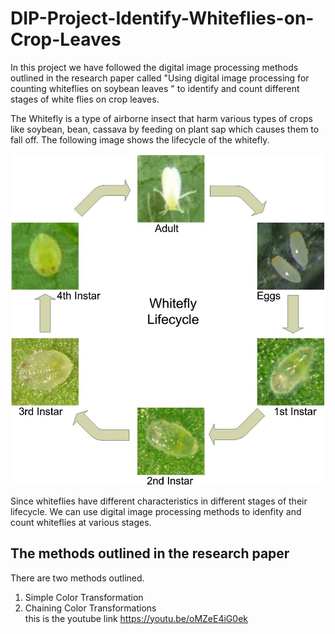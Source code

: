 # DIP-Project-Identify-Whiteflies-on-Crop-Leaves

In this project we have followed the digital image processing methods outlined in the research paper called "Using digital image processing for counting whiteflies on soybean leaves " to identify and count different stages of white flies on crop leaves.

The Whitefly is a type of airborne insect that harm various types of crops like soybean, bean, cassava by feeding on plant sap which causes them to fall off. The following image shows the lifecycle of the whitefly.

![whitefly_stages](whitefly_stages.jpg)  

Since whiteflies have different characteristics in different stages of their lifecycle. We can use digital image processing methods to idenfity and count whiteflies at various stages.

## The methods outlined in the research paper
There are two methods outlined.
1. Simple Color Transformation  
2. Chaining Color Transformations  
this is the youtube link  https://youtu.be/oMZeE4iG0ek
 
